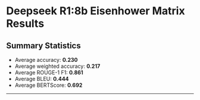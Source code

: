 # Deepseek R1:8b Eisenhower Matrix Results

## Summary Statistics

- Average accuracy: **0.230**
- Average weighted accuracy: **0.217**
- Average ROUGE-1 F1: **0.861**
- Average BLEU: **0.444**
- Average BERTScore: **0.692**

---
